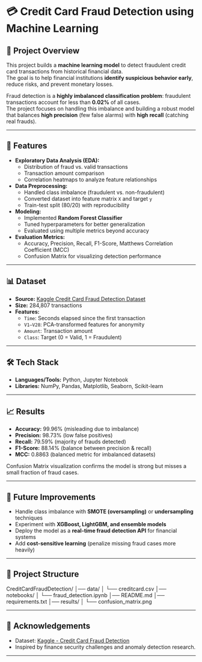 # 💳 Credit Card Fraud Detection using Machine Learning

## 📌 Project Overview
This project builds a **machine learning model** to detect fraudulent credit card transactions from historical financial data.  
The goal is to help financial institutions **identify suspicious behavior early**, reduce risks, and prevent monetary losses.  

Fraud detection is a **highly imbalanced classification problem**: fraudulent transactions account for less than **0.02%** of all cases.  
The project focuses on handling this imbalance and building a robust model that balances **high precision** (few false alarms) with **high recall** (catching real frauds).  

---

## 🚀 Features
- **Exploratory Data Analysis (EDA):**
  - Distribution of fraud vs. valid transactions
  - Transaction amount comparison
  - Correlation heatmaps to analyze feature relationships
- **Data Preprocessing:**
  - Handled class imbalance (fraudulent vs. non-fraudulent)
  - Converted dataset into feature matrix `X` and target `y`
  - Train-test split (80/20) with reproducibility
- **Modeling:**
  - Implemented **Random Forest Classifier**
  - Tuned hyperparameters for better generalization
  - Evaluated using multiple metrics beyond accuracy
- **Evaluation Metrics:**
  - Accuracy, Precision, Recall, F1-Score, Matthews Correlation Coefficient (MCC)
  - Confusion Matrix for visualizing detection performance

---

## 📊 Dataset
- **Source:** [Kaggle Credit Card Fraud Detection Dataset](https://www.kaggle.com/mlg-ulb/creditcardfraud)
- **Size:** 284,807 transactions  
- **Features:**  
  - `Time`: Seconds elapsed since the first transaction  
  - `V1–V28`: PCA-transformed features for anonymity  
  - `Amount`: Transaction amount  
  - `Class`: Target (0 = Valid, 1 = Fraudulent)  

---

## 🛠️ Tech Stack
- **Languages/Tools:** Python, Jupyter Notebook  
- **Libraries:** NumPy, Pandas, Matplotlib, Seaborn, Scikit-learn  

---

## 📈 Results
- **Accuracy:** 99.96% (misleading due to imbalance)  
- **Precision:** 98.73% (low false positives)  
- **Recall:** 79.59% (majority of frauds detected)  
- **F1-Score:** 88.14% (balance between precision & recall)  
- **MCC:** 0.8863 (balanced metric for imbalanced datasets)  

Confusion Matrix visualization confirms the model is strong but misses a small fraction of fraud cases.  

---

## 🔮 Future Improvements
- Handle class imbalance with **SMOTE (oversampling)** or **undersampling** techniques  
- Experiment with **XGBoost, LightGBM, and ensemble models**  
- Deploy the model as a **real-time fraud detection API** for financial systems  
- Add **cost-sensitive learning** (penalize missing fraud cases more heavily)  

---

## 📂 Project Structure
CreditCardFraudDetection/
│── data/
│ └── creditcard.csv
│── notebooks/
│ └── fraud_detection.ipynb
│── README.md
│── requirements.txt
│── results/
│ └── confusion_matrix.png



---

## 🙌 Acknowledgements
- Dataset: [Kaggle - Credit Card Fraud Detection](https://www.kaggle.com/mlg-ulb/creditcardfraud)  
- Inspired by finance security challenges and anomaly detection research.  

---
